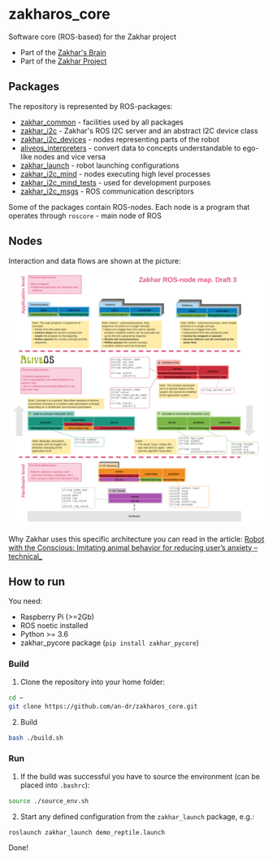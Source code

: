 # zakharos_core

Software core (ROS-based) for the Zakhar project

- Part of the [Zakhar's Brain](https://github.com/an-dr/zakhar_brain)
- Part of the [Zakhar Project](https://github.com/an-dr/zakhar)

## Packages

The repository is represented by ROS-packages:

- [zakhar_common](src/zakhar_common) - facilities used by all packages
- [zakhar_i2c](src/zakhar_i2c) - Zakhar's ROS I2C server and an abstract I2C device class
- [zakhar_i2c_devices](src/zakhar_i2c_devices) - nodes representing parts of the robot
- [aliveos_interpreters](src/aliveos_interpreters) - convert data to concepts understandable to ego-like nodes and vice versa
- [zakhar_launch](src/zakhar_launch) - robot launching configurations
- [zakhar_i2c_mind](src/zakhar_i2c_mind) - nodes executing high level processes
- [zakhar_i2c_mind_tests](src/zakhar_i2c_mind) - used for development purposes
- [zakhar_i2c_msgs](src/zakhar_i2c_msgs) - ROS communication descriptors

Some of the packages contain ROS-nodes. Each node is a program that operates through `roscore` - main node of ROS

## Nodes

Interaction and data flows are shown at the picture:

<img src="docs/assets/ros_network.svg" width="900">

Why Zakhar uses this specific architecture you can read in the article:
[Robot with the Conscious: Imitating animal behavior for reducing user’s anxiety – technical_](https://blog.agramakov.me/2020/05/29/robot-with-the-conscious/)

## How to run

You need:

- Raspberry Pi (>=2Gb)
- ROS noetic installed
- Python >= 3.6
- zakhar_pycore package (`pip install zakhar_pycore`)

### Build

1. Clone the repository into your home folder:

```bash
cd ~
git clone https://github.com/an-dr/zakharos_core.git
```

2. Build

```bash
bash ./build.sh
```

### Run

1. If the build was successful you have to source the environment (can be placed into `.bashrc`):

```bash
source ./source_env.sh
```

2. Start any defined configuration from the `zakhar_launch` package, e.g.:

```bash
roslaunch zakhar_launch demo_reptile.launch
```

Done!